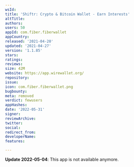 ```yaml
---
wsId: 
title: 'Shiftr: Crypto & Bitcoin Wallet - Earn Interests'
altTitle: 
authors: 
users: 50
appId: com.fiber.fiberwallet
appCountry: 
released: '2021-04-20'
updated: '2021-04-27'
version: '1.1.85'
stars: 
ratings: 
reviews: 
size: 42M
website: https://app.wirewallet.org/
repository: 
issue: 
icon: com.fiber.fiberwallet.png
bugbounty: 
meta: removed
verdict: fewusers
appHashes: 
date: '2022-05-31'
signer: 
reviewArchive: 
twitter: 
social: 
redirect_from: 
developerName: 
features: 

---
```


**Update 2022-05-04**: This app is not available anymore.

